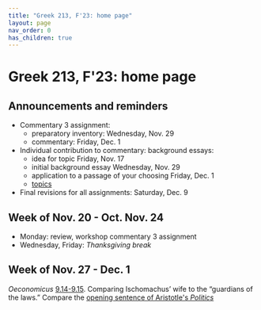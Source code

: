 ```yaml
---
title: "Greek 213, F'23: home page"
layout: page
nav_order: 0
has_children: true
---
```


# Greek 213, F'23: home page


## Announcements and reminders


- Commentary 3 assignment: 
    - preparatory inventory: Wednesday, Nov. 29
    - commentary: Friday, Dec. 1
- Individual contribution to commentary: background essays:
    - idea for topic Friday, Nov. 17
    - initial background essay Wednesday, Nov. 29
    - application to a passage of your choosing Friday, Dec. 1
    - [topics](./preface-topics/)
- Final revisions for all assignments: Saturday, Dec. 9




## Week of Nov. 20 - Oct. Nov. 24

- Monday:  review, workshop commentary 3 assignment
- Wednesday, Friday: *Thanksgiving break*

## Week of Nov. 27 - Dec. 1

*Oeconomicus* [9.14-9.15](./selections/XenOec9.14-9.15.pdf).
Comparing Ischomachus’ wife to the “guardians of the laws.”  Compare the [opening sentence of Aristotle's *Politics*](./selections/AristPol.pdf)